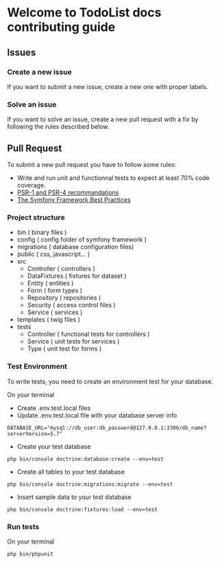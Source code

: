 # Welcome to TodoList docs contributing guide

## Issues

### Create a new issue

If you want to submit a new issue, create a new one with proper labels.

### Solve an issue

If you want to solve an issue, create a new pull request with a fix by following the rules described below.

## Pull Request
To submit a new pull request you have to follow some rules:
*   Write and run unit and functionnal tests to expect at least 70% code coverage.
*   [PSR-1 and PSR-4 recommandations](https://www.php-fig.org/psr/#numerical-index)
*   [The Symfony Framework Best Practices](https://symfony.com/doc/current/best_practices.html)

### Project structure
*   bin ( binary files )
*   config ( config folder of symfony framework )
*   migrations ( database configuration files)
*   public ( css, javascript... )
*   src
    * Controller ( controllers )
    * DataFixtures ( fixtures for dataset )
    * Entity ( entities )
    * Form ( form types )
    * Repository ( repositories )
    * Security ( access control files )
    * Service ( services )
*   templates ( twig files )
*   tests
    * Controller ( functional tests for controllers )
    * Service ( unit tests for services )
    * Type ( unit test for forms )


### Test Environment
To write tests, you need to create an environment test for your database.

On your terminal
*   Create .env.test.local files
*   Update .env.test.local file with your database server info
```text
DATABASE_URL="mysql://db_user:db_password@127.0.0.1:3306/db_name?serverVersion=5.7"
```
*   Create your test database
```text
php bin/console doctrine:database:create --env=test
```
*   Create all tables to your test database
```text
php bin/console doctrine:migrations:migrate --env=test
```
*   Insert sample data to your test database
```text
php bin/console doctrine:fixtures:load --env=test
```

### Run tests
On your terminal
```text
php bin/phpunit
```